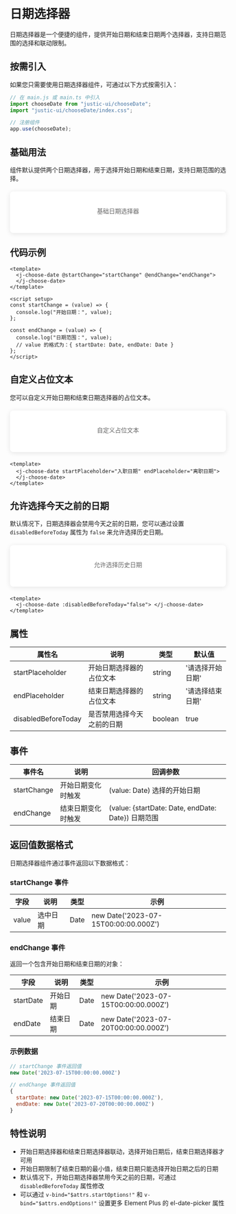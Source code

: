 # 日期选择器

日期选择器是一个便捷的组件，提供开始日期和结束日期两个选择器，支持日期范围的选择和联动限制。

## 按需引入

如果您只需要使用日期选择器组件，可通过以下方式按需引入：

```javascript
// 在 main.js 或 main.ts 中引入
import chooseDate from "justic-ui/chooseDate";
import "justic-ui/chooseDate/index.css";

// 注册组件
app.use(chooseDate);
```

## 基础用法

组件默认提供两个日期选择器，用于选择开始日期和结束日期，支持日期范围的选择。

<div style="padding:1.5em;margin:1.5em 0;border-radius:8px;box-shadow:0 2px 12px rgba(0,0,0,0.1);background-color:#fff">
  <div style="display:flex;flex-direction:column;align-items:center;padding:1em">
    <div style="margin-bottom:0.5em;font-size:14px;color:#666">基础日期选择器</div>
    <ClientOnly>
      <j-choose-date 
        @startChange="startChange" 
        @endChange="endChange">
      </j-choose-date>
    </ClientOnly>
  </div>
</div>

<script setup>
const startChange = (value) => {
  console.log('开始日期：', value);
};

const endChange = (value) => {
  console.log('日期范围：', value);
};
</script>

## 代码示例

```vue
<template>
  <j-choose-date @startChange="startChange" @endChange="endChange">
  </j-choose-date>
</template>

<script setup>
const startChange = (value) => {
  console.log("开始日期：", value);
};

const endChange = (value) => {
  console.log("日期范围：", value);
  // value 的格式为：{ startDate: Date, endDate: Date }
};
</script>
```

## 自定义占位文本

您可以自定义开始日期和结束日期选择器的占位文本。

<div style="padding:1.5em;margin:1.5em 0;border-radius:8px;box-shadow:0 2px 12px rgba(0,0,0,0.1);background-color:#fff">
  <div style="display:flex;flex-direction:column;align-items:center;padding:1em">
    <div style="margin-bottom:0.5em;font-size:14px;color:#666">自定义占位文本</div>
    <ClientOnly>
      <j-choose-date
        startPlaceholder="入职日期"
        endPlaceholder="离职日期">
      </j-choose-date>
    </ClientOnly>
  </div>
</div>

```vue
<template>
  <j-choose-date startPlaceholder="入职日期" endPlaceholder="离职日期">
  </j-choose-date>
</template>
```

## 允许选择今天之前的日期

默认情况下，日期选择器会禁用今天之前的日期，您可以通过设置 `disabledBeforeToday` 属性为 `false` 来允许选择历史日期。

<div style="padding:1.5em;margin:1.5em 0;border-radius:8px;box-shadow:0 2px 12px rgba(0,0,0,0.1);background-color:#fff">
  <div style="display:flex;flex-direction:column;align-items:center;padding:1em">
    <div style="margin-bottom:0.5em;font-size:14px;color:#666">允许选择历史日期</div>
    <ClientOnly>
      <j-choose-date :disabledBeforeToday="false">
      </j-choose-date>
    </ClientOnly>
  </div>
</div>

```vue
<template>
  <j-choose-date :disabledBeforeToday="false"> </j-choose-date>
</template>
```

## 属性

| 属性名              | 说明                       | 类型    | 默认值           |
| ------------------- | -------------------------- | ------- | ---------------- |
| startPlaceholder    | 开始日期选择器的占位文本   | string  | '请选择开始日期' |
| endPlaceholder      | 结束日期选择器的占位文本   | string  | '请选择结束日期' |
| disabledBeforeToday | 是否禁用选择今天之前的日期 | boolean | true             |

## 事件

| 事件名      | 说明               | 回调参数                                           |
| ----------- | ------------------ | -------------------------------------------------- |
| startChange | 开始日期变化时触发 | (value: Date) 选择的开始日期                       |
| endChange   | 结束日期变化时触发 | (value: {startDate: Date, endDate: Date}) 日期范围 |

## 返回值数据格式

日期选择器组件通过事件返回以下数据格式：

### startChange 事件

| 字段  | 说明     | 类型 | 示例                                 |
| ----- | -------- | ---- | ------------------------------------ |
| value | 选中日期 | Date | new Date('2023-07-15T00:00:00.000Z') |

### endChange 事件

返回一个包含开始日期和结束日期的对象：

| 字段      | 说明     | 类型 | 示例                                 |
| --------- | -------- | ---- | ------------------------------------ |
| startDate | 开始日期 | Date | new Date('2023-07-15T00:00:00.000Z') |
| endDate   | 结束日期 | Date | new Date('2023-07-20T00:00:00.000Z') |

### 示例数据

```javascript
// startChange 事件返回值
new Date('2023-07-15T00:00:00.000Z')

// endChange 事件返回值
{
  startDate: new Date('2023-07-15T00:00:00.000Z'),
  endDate: new Date('2023-07-20T00:00:00.000Z')
}
```

## 特性说明

- 开始日期选择器和结束日期选择器联动，选择开始日期后，结束日期选择器才可用
- 开始日期限制了结束日期的最小值，结束日期只能选择开始日期之后的日期
- 默认情况下，开始日期选择器禁用今天之前的日期，可通过 `disabledBeforeToday` 属性修改
- 可以通过 `v-bind="$attrs.startOptions!"` 和 `v-bind="$attrs.endOptions!"` 设置更多 Element Plus 的 el-date-picker 属性
